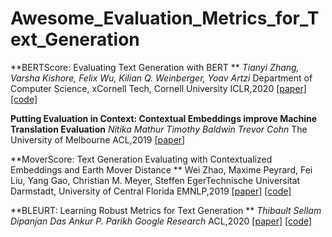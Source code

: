 # Awesome_Evaluation_Metrics_for_Text_Generation


**BERTScore: Evaluating Text Generation with BERT **
*Tianyi Zhang, Varsha Kishore, Felix Wu, Kilian Q. Weinberger, Yoav Artzi*
Department of Computer Science,  xCornell Tech, Cornell University 
ICLR,2020 [[paper]](https://arxiv.org/abs/1904.09675) [[code]](https://github.com/Tiiiger/bert_score)

**Putting Evaluation in Context: Contextual Embeddings improve Machine Translation Evaluation**
*Nitika Mathur Timothy Baldwin Trevor Cohn*
The University of Melbourne 
ACL,2019 [[paper]](https://www.aclweb.org/anthology/P19-1269/)

**MoverScore: Text Generation Evaluating with Contextualized
Embeddings and Earth Mover Distance **
Wei Zhao, Maxime Peyrard, Fei Liu, Yang Gao, Christian M. Meyer, Steffen 
EgerTechnische Universitat Darmstadt, University of Central Florida
EMNLP,2019 [[paper]](https://arxiv.org/abs/1909.02622) [[code]](https://github.com/AIPHES/emnlp19-moverscore)

**BLEURT: Learning Robust Metrics for Text Generation **
*Thibault Sellam Dipanjan Das Ankur P. Parikh*
*Google Research*
ACL,2020 [[paper]](https://arxiv.org/abs/2004.04696) [[code]](https://github.com/google-research/bleurt)

